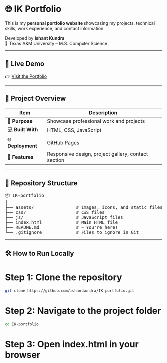 # 🌐 IK Portfolio

This is my **personal portfolio website** showcasing my projects, technical skills, work experience, and contact information.

Developed by **Ishant Kundra**  
📍 Texas A&M University – M.S. Computer Science

---

## 🚀 Live Demo

👉 [Visit the Portfolio](https://ishantkundra.github.io/IK-portfolio/)

---

## 🎯 Project Overview

| Item              | Description                                 |
|-------------------|---------------------------------------------|
| 🌟 **Purpose**     | Showcase professional work and projects      |
| 💻 **Built With**  | HTML, CSS, JavaScript                        |
| 🌐 **Deployment**  | GitHub Pages                                 |
| 📱 **Features**    | Responsive design, project gallery, contact section |

---

## 📁 Repository Structure

<pre>
📦 IK-portfolio
│
├── assets/                # Images, icons, and static files
├── css/                   # CSS files
├── js/                    # JavaScript files
├── index.html             # Main HTML file
├── README.md              # ← You're here!
└── .gitignore             # Files to ignore in Git
</pre>

---

## 🛠️ How to Run Locally


# Step 1: Clone the repository
```bash
git clone https://github.com/ishantkundra/IK-portfolio.git
```
# Step 2: Navigate to the project folder
```bash
cd IK-portfolio
```
# Step 3: Open index.html in your browser
